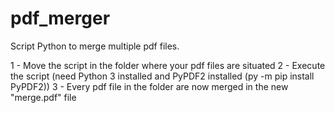 # pdf_merger
Script Python to merge multiple pdf files.

1 - Move the script in the folder where your pdf files are situated
2 - Execute the script (need Python 3 installed and PyPDF2 installed (py -m pip install PyPDF2))
3 - Every pdf file in the folder are now merged in the new "merge.pdf" file
